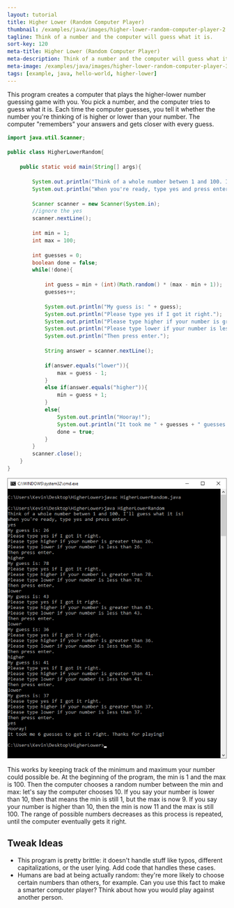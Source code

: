```yaml
---
layout: tutorial
title: Higher Lower (Random Computer Player)
thumbnail: /examples/java/images/higher-lower-random-computer-player-2.png
tagline: Think of a number and the computer will guess what it is.
sort-key: 120
meta-title: Higher Lower (Random Computer Player)
meta-description: Think of a number and the computer will guess what it is.
meta-image: /examples/java/images/higher-lower-random-computer-player-3.png
tags: [example, java, hello-world, higher-lower]
---
```


This program creates a computer that plays the higher-lower number guessing game with you. You pick a number, and the computer tries to guess what it is. Each time the computer guesses, you tell it whether the number you're thinking of is higher or lower than your number. The computer "remembers" your answers and gets closer with every guess.

```java
import java.util.Scanner;

public class HigherLowerRandom{

	public static void main(String[] args){
	
		System.out.println("Think of a whole number betwen 1 and 100. I'll guess what it is!");
		System.out.println("When you're ready, type yes and press enter.");
		
		Scanner scanner = new Scanner(System.in);
		//ignore the yes
		scanner.nextLine();
		
		int min = 1;
		int max = 100;
		
		int guesses = 0;
		boolean done = false;
		while(!done){
			
			int guess = min + (int)(Math.random() * (max - min + 1));
			guesses++;
			
			System.out.println("My guess is: " + guess);
			System.out.println("Please type yes if I got it right.");
			System.out.println("Please type higher if your number is greater than " + guess + ".");
			System.out.println("Please type lower if your number is less than " + guess + ".");
			System.out.println("Then press enter.");
			
			String answer = scanner.nextLine();
						
			if(answer.equals("lower")){
				max = guess - 1;
			}
			else if(answer.equals("higher")){
				min = guess + 1;
			}
			else{
				System.out.println("Hooray!");
				System.out.println("It took me " + guesses + " guesses to get it right. Thanks for playing!");	
				done = true;
			}
		}
		scanner.close();
	}
}
```

![higher lower game](/examples/java/images/higher-lower-random-computer-player-1.png)

This works by keeping track of the minimum and maximum your number could possible be. At the beginning of the program, the min is 1 and the max is 100. Then the computer chooses a random number between the min and max: let's say the computer chooses 10. If you say your number is lower than 10, then that means the min is still 1, but the max is now 9. If you say your number is higher than 10, then the min is now 11 and the max is still 100. The range of possible numbers decreases as this process is repeated, until the computer eventually gets it right.

## Tweak Ideas

- This program is pretty brittle: it doesn't handle stuff like typos, different capitalizations, or the user lying. Add code that handles these cases.
- Humans are bad at being actually random: they're more likely to choose certain numbers than others, for example. Can you use this fact to make a smarter computer player? Think about how you would play against another person.